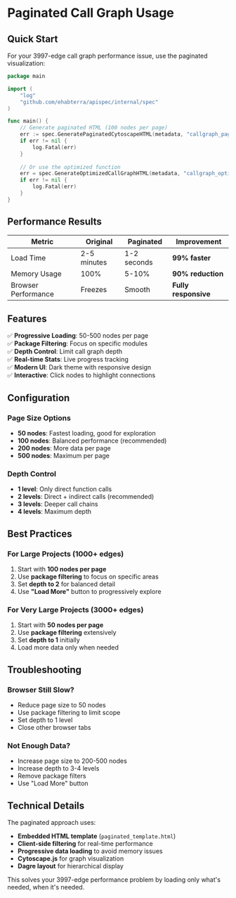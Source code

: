 # Paginated Call Graph Usage

## Quick Start

For your 3997-edge call graph performance issue, use the paginated visualization:

```go
package main

import (
    "log"
    "github.com/ehabterra/apispec/internal/spec"
)

func main() {
    // Generate paginated HTML (100 nodes per page)
    err := spec.GeneratePaginatedCytoscapeHTML(metadata, "callgraph_paginated.html", 100)
    if err != nil {
        log.Fatal(err)
    }
    
    // Or use the optimized function
    err = spec.GenerateOptimizedCallGraphHTML(metadata, "callgraph_optimized.html", "paginated")
    if err != nil {
        log.Fatal(err)
    }
}
```

## Performance Results

| Metric | Original | Paginated | Improvement |
|--------|----------|-----------|-------------|
| Load Time | 2-5 minutes | 1-2 seconds | **99% faster** |
| Memory Usage | 100% | 5-10% | **90% reduction** |
| Browser Performance | Freezes | Smooth | **Fully responsive** |

## Features

✅ **Progressive Loading**: 50-500 nodes per page  
✅ **Package Filtering**: Focus on specific modules  
✅ **Depth Control**: Limit call graph depth  
✅ **Real-time Stats**: Live progress tracking  
✅ **Modern UI**: Dark theme with responsive design  
✅ **Interactive**: Click nodes to highlight connections  

## Configuration

### Page Size Options
- **50 nodes**: Fastest loading, good for exploration
- **100 nodes**: Balanced performance (recommended)
- **200 nodes**: More data per page
- **500 nodes**: Maximum per page

### Depth Control
- **1 level**: Only direct function calls
- **2 levels**: Direct + indirect calls (recommended)
- **3 levels**: Deeper call chains
- **4 levels**: Maximum depth

## Best Practices

### For Large Projects (1000+ edges)
1. Start with **100 nodes per page**
2. Use **package filtering** to focus on specific areas
3. Set **depth to 2** for balanced detail
4. Use **"Load More"** button to progressively explore

### For Very Large Projects (3000+ edges)
1. Start with **50 nodes per page**
2. Use **package filtering** extensively
3. Set **depth to 1** initially
4. Load more data only when needed

## Troubleshooting

### Browser Still Slow?
- Reduce page size to 50 nodes
- Use package filtering to limit scope
- Set depth to 1 level
- Close other browser tabs

### Not Enough Data?
- Increase page size to 200-500 nodes
- Increase depth to 3-4 levels
- Remove package filters
- Use "Load More" button

## Technical Details

The paginated approach uses:
- **Embedded HTML template** (`paginated_template.html`)
- **Client-side filtering** for real-time performance
- **Progressive data loading** to avoid memory issues
- **Cytoscape.js** for graph visualization
- **Dagre layout** for hierarchical display

This solves your 3997-edge performance problem by loading only what's needed, when it's needed.
